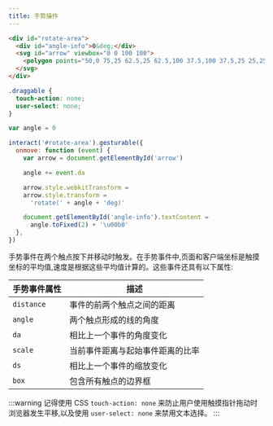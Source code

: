 ```yaml
---
title: 手势操作
---
```


```html
<div id="rotate-area">
  <div id="angle-info">0&deg;</div>
  <svg id="arrow" viewbox="0 0 100 100">
    <polygon points="50,0 75,25 62.5,25 62.5,100 37.5,100 37.5,25 25,25" fill="#29e"></polygon>
  </svg>
</div>
```

```css
.draggable {
  touch-action: none;
  user-select: none;
}
```

```js
var angle = 0

interact('#rotate-area').gesturable({
  onmove: function (event) {
    var arrow = document.getElementById('arrow')

    angle += event.da

    arrow.style.webkitTransform =
    arrow.style.transform =
      'rotate(' + angle + 'deg)'

    document.getElementById('angle-info').textContent =
      angle.toFixed(2) + '\u00b0'
  },
})
```

手势事件在两个触点按下并移动时触发。在手势事件中,页面和客户端坐标是触摸坐标的平均值,速度是根据这些平均值计算的。这些事件还具有以下属性:

| 手势事件属性 | 描述 |
|------------|------|
| `distance` | 事件的前两个触点之间的距离 |
| `angle` | 两个触点形成的线的角度 |
| `da` | 相比上一个事件的角度变化 |
| `scale` | 当前事件距离与起始事件距离的比率 |
| `ds` | 相比上一个事件的缩放变化 |
| `box` | 包含所有触点的边界框 |

:::warning
记得使用 CSS `touch-action: none` 来防止用户使用触摸指针拖动时浏览器发生平移,以及使用 `user-select: none` 来禁用文本选择。
:::